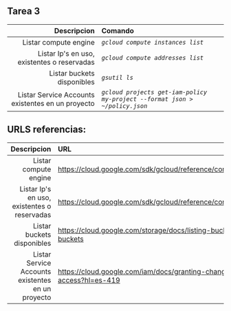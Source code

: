 ## Tarea 3
Descripcion | Comando
|---:|:---|
Listar compute engine | _```gcloud compute instances list```_
Listar Ip's en uso, existentes o reservadas | _```gcloud compute addresses list```_
Listar buckets disponibles | _```gsutil ls```_
Listar Service Accounts existentes en un proyecto | _```gcloud projects get-iam-policy my-project --format json > ~/policy.json```_


## URLS referencias:


Descripcion | URL
|---:|:---|
Listar compute engine | https://cloud.google.com/sdk/gcloud/reference/compute/instances/list
Listar Ip's en uso, existentes o reservadas | https://cloud.google.com/sdk/gcloud/reference/compute/addresses/list
Listar buckets disponibles | https://cloud.google.com/storage/docs/listing-buckets#cli-list-buckets
Listar Service Accounts existentes en un proyecto | https://cloud.google.com/iam/docs/granting-changing-revoking-access?hl=es-419

